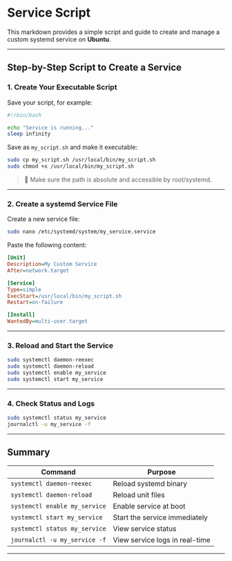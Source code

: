 # Service Script

This markdown provides a simple script and guide to create and manage a custom systemd service on **Ubuntu**.

---

## Step-by-Step Script to Create a Service

### 1. Create Your Executable Script

Save your script, for example:

```bash
#!/bin/bash

echo "Service is running..."
sleep infinity
```

Save as `my_script.sh` and make it executable:

```bash
sudo cp my_script.sh /usr/local/bin/my_script.sh
sudo chmod +x /usr/local/bin/my_script.sh
```

> 🛑 Make sure the path is absolute and accessible by root/systemd.

---

### 2. Create a systemd Service File

Create a new service file:

```bash
sudo nano /etc/systemd/system/my_service.service
```

Paste the following content:

```ini
[Unit]
Description=My Custom Service
After=network.target

[Service]
Type=simple
ExecStart=/usr/local/bin/my_script.sh
Restart=on-failure

[Install]
WantedBy=multi-user.target
```

---

### 3. Reload and Start the Service

```bash
sudo systemctl daemon-reexec
sudo systemctl daemon-reload
sudo systemctl enable my_service
sudo systemctl start my_service
```

---

### 4. Check Status and Logs

```bash
sudo systemctl status my_service
journalctl -u my_service -f
```

---

## Summary

| Command                       | Purpose                        |
| ----------------------------- | ------------------------------ |
| `systemctl daemon-reexec`     | Reload systemd binary          |
| `systemctl daemon-reload`     | Reload unit files              |
| `systemctl enable my_service` | Enable service at boot         |
| `systemctl start my_service`  | Start the service immediately  |
| `systemctl status my_service` | View service status            |
| `journalctl -u my_service -f` | View service logs in real-time |

---
